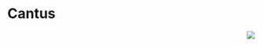 # Cantus
<img align="right" src="https://vignette.wikia.nocookie.net/non-aliencreatures/images/6/68/Brio.jpg/revision/latest/scale-to-width-down/250">

